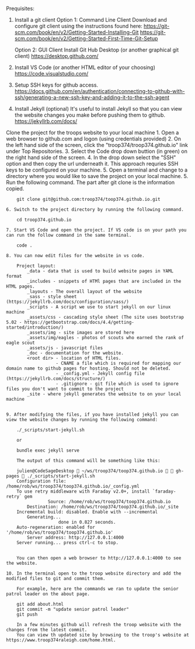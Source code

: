 

Prequisites:

1. Install a git client
    Option 1: Command Line Client
        Download and configure git client using the instructions found here:
        https://git-scm.com/book/en/v2/Getting-Started-Installing-Git
        https://git-scm.com/book/en/v2/Getting-Started-First-Time-Git-Setup

    Option 2: GUI Client
        Install Git Hub Desktop (or another graphical git client)
        https://desktop.github.com/

2. Install VS Code (or another HTML editor of your choosing)
    https://code.visualstudio.com/

3. Setup SSH keys for github access.
    https://docs.github.com/en/authentication/connecting-to-github-with-ssh/generating-a-new-ssh-key-and-adding-it-to-the-ssh-agent
    
4. Install Jekyll (optional)
    It's useful to install Jekyll so that you can view the website changes you make before pushing them to github.
    https://jekyllrb.com/docs/


Clone the project for the troops website to your local machine
    1. Open a web browser to github.com and logon (using credentials provided)
    2. On the left hand side of the screen, click the "troop374/troop374.github.io" link under Top Repositories.
    3. Select the Code drop down buttion (in green) on the right hand side of the screen.
    4. In the drop down select the "SSH" option and then copy the url underneath it. This approach requries SSH keys to be configured on your machine.
    5. Open a terminal and change to a directory where you would like to save the project on your local machine. 
    5. Run the following command. The part after git clone is the information copied.
        
        git clone git@github.com:troop374/toop374.github.io.git

    6. Switch to the project directory by running the following command.

        cd troop374.github.io

    7. Start VS Code and open the project. If VS code is on your path you can run the follow command in the same terminal.

        code .

    8. You can now edit files for the website in vs code. 

        Project layout:
            _data - data that is used to build website pages in YAML format
            _includes - snippets of HTMl pages that are included in the HTML pages.
            _layouts - The overall layout of the website
            _sass - style sheet (https://jekyllrb.com/docs/configuration/sass/)
            _scripts - A script we use to start jekyll on our linux machine
            _assets/css - cascading style sheet (The site uses bootstrap 5.02 - https://getbootstrap.com/docs/4.4/getting-started/introduction/)
            _assets/img - site images are stored here
            _assets/img/eagles - photos of scouts who earned the rank of eagle scout
            _assets/js - javascript files
            _doc - documentation for the website. 
            <root dir> - location of HTML files. 
                       - CNAME a file which is required for mapping our domain name to github pages for hosting. Should not be deleted.
                       - _config.yml - Jekyll config file (https://jekyllrb.com/docs/structure/)
                       - .gitignore - git file which is used to ignore files you don't want to commit to the project
            _site - where jekyll generates the website to on your local machine


    9. After modifying the files, if you have installed jekyll you can view the website changes by running the following command:

        ./_scripts/start-jekyll.sh

        or 

        bundle exec jekyll serve

        The output of this command will be something like this:

        julien@CodeSageDesktop  ~/ws/troop374/toop374.github.io   gh-pages  ./_scripts/start-jekyll.sh 
        Configuration file: /home/rob/ws/troop374/toop374.github.io/_config.yml
        To use retry middleware with Faraday v2.0+, install `faraday-retry` gem
                    Source: /home/rob/ws/troop374/toop374.github.io
            Destination: /home/rob/ws/troop374/toop374.github.io/_site
        Incremental build: disabled. Enable with --incremental
            Generating... 
                        done in 0.827 seconds.
        Auto-regeneration: enabled for '/home/rob/ws/troop374/toop374.github.io'
            Server address: http://127.0.0.1:4000
        Server running... press ctrl-c to stop.


        You can then open a web browser to http://127.0.0.1:4000 to see the website.

    10. In the terminal open to the troop website directory and add the modified files to git and commit them.

        For example, here are the commands we ran to update the senior patrol leader on the about page.

        git add about.html
        git commit -m "update senior patrol leader"
        git push

        In a few minutes github will refresh the troop website with the changes from the latest commit.
        You can view th updated site by browsing to the troop's website at https://www.troop374raleigh.com/home.html.



    


